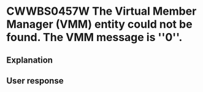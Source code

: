 # CWWBS0457W The Virtual Member Manager (VMM) entity could not be found. The VMM message is ''0''.

## Explanation

## User response